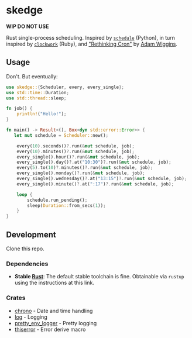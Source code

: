 # skedge

**WIP DO NOT USE**

Rust single-process scheduling.  Inspired by [`schedule`](https://github.com/dbader/schedule) (Python), in turn inspired by [`clockwork`](https://github.com/Rykian/clockwork) (Ruby), and ["Rethinking Cron"](https://adam.herokuapp.com/past/2010/4/13/rethinking_cron/) by [Adam Wiggins](https://github.com/adamwiggins).

## Usage

Don't.  But eventually:

```rust
use skedge::{Scheduler, every, every_single};
use std::time::Duration;
use std::thread::sleep;

fn job() {
    println!("Hello!");
}

fn main() -> Result<(), Box<dyn std::error::Error>> {
   let mut schedule = Scheduler::new();

    every(10).seconds()?.run(&mut schedule, job);
    every(10).minutes()?.run(&mut schedule, job);
    every_single().hour()?.run(&mut schedule, job);
    every_single().day()?.at("10:30")?.run(&mut schedule, job);
    every(5).to(10)?.minutes()?.run(&mut schedule, job);
    every_single().monday()?.run(&mut schedule, job);
    every_single().wednesday()?.at("13:15")?.run(&mut schedule, job);
    every_single().minute()?.at(":17")?.run(&mut schedule, job);

    loop {
        schedule.run_pending();
        sleep(Duration::from_secs(1));
    }
}
```

## Development

Clone this repo.

### Dependencies
 
* **Stable [Rust](https://www.rust-lang.org/tools/install)**:  The default stable toolchain is fine.  Obtainable via `rustup` using the instructions at this link.

### Crates

* [chrono](https://github.com/chronotope/chrono) - Date and time handling
* [log](https://github.com/rust-lang/log) - Logging
* [pretty_env_logger](https://github.com/seanmonstar/pretty-env-logger) - Pretty logging
* [thiserror](https://github.com/dtolnay/thiserror) - Error derive macro
